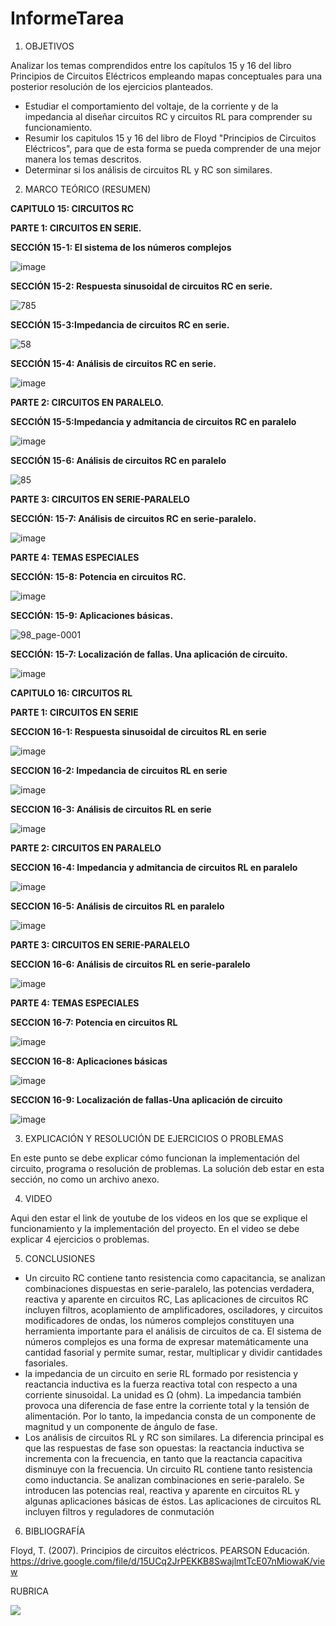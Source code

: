 # InformeTarea


1. OBJETIVOS

Analizar los temas comprendidos entre los capítulos 15 y 16 del libro Principios de Circuitos Eléctricos empleando mapas conceptuales para una posterior resolución de los ejercicios planteados.

* Estudiar el comportamiento del voltaje, de la corriente y de la impedancia al diseñar circuitos RC y circuitos RL para comprender su funcionamiento.
* Resumir los capitulos 15 y 16 del libro de Floyd "Principios de Circuitos Eléctricos", para que de esta forma se pueda comprender de una mejor manera los temas descritos.
* Determinar si los análisis de circuitos RL y RC son similares.

2. MARCO TEÓRICO (RESUMEN)

**CAPITULO 15: CIRCUITOS RC**

**PARTE 1: CIRCUITOS EN SERIE.**

**SECCIÓN 15-1: El sistema de los números complejos**

![image](https://user-images.githubusercontent.com/105570939/184462920-dd75353a-17f7-4014-bb00-a73d3a8fc9ea.png)

**SECCIÓN 15-2: Respuesta sinusoidal de circuitos RC en serie.**

![785](https://user-images.githubusercontent.com/105570939/184296379-4121375c-9559-42a1-9596-6b1d34ca7992.png)

**SECCIÓN 15-3:Impedancia de circuitos RC en serie.**

![58](https://user-images.githubusercontent.com/105570939/184296498-c64deade-bc6b-4616-9716-7fb3ca89bdc9.png)

**SECCIÓN 15-4: Análisis de circuitos RC en serie.**

![image](https://user-images.githubusercontent.com/105570939/184296629-1e9443bd-e704-43df-9239-c47a72b416e5.png)

**PARTE 2: CIRCUITOS EN PARALELO.**

**SECCIÓN 15-5:Impedancia y admitancia de circuitos RC en paralelo**

![image](https://user-images.githubusercontent.com/105570939/184296885-dbe37e69-73e3-418b-a35a-97ed9b91c888.png)

**SECCIÓN 15-6: Análisis de circuitos RC en paralelo**

![85](https://user-images.githubusercontent.com/105570939/184297428-40ad2b7e-d24c-41d7-8e18-2ef8ceaf9383.jpg)

**PARTE 3: CIRCUITOS EN SERIE-PARALELO**

**SECCIÓN: 15-7: Análisis de circuitos RC en serie-paralelo.**

![image](https://user-images.githubusercontent.com/105570939/184298922-8c538c0d-ec3a-4c31-b480-9a2437c6d7e4.png)

**PARTE 4: TEMAS ESPECIALES**

**SECCIÓN: 15-8: Potencia en circuitos RC.**

![image](https://user-images.githubusercontent.com/105570939/184299535-61b9a22e-97af-45c5-a9d2-e020d69081c6.png)

**SECCIÓN: 15-9: Aplicaciones básicas.**

![98_page-0001](https://user-images.githubusercontent.com/105570939/184300547-256db401-92df-49fd-8fe6-aa289c8d49d0.jpg)

**SECCIÓN: 15-7: Localización de fallas. Una aplicación de circuito.**

![image](https://user-images.githubusercontent.com/105570939/184299733-f7bee5aa-3687-4b88-8834-9c6ee68670f2.png)

**CAPITULO 16: CIRCUITOS RL**

**PARTE 1: CIRCUITOS EN SERIE**

**SECCION 16-1: Respuesta sinusoidal de circuitos RL en serie**

![image](https://user-images.githubusercontent.com/105570939/184302038-76b3863b-75b3-4f5f-ab65-1f7ce8bc94c9.png)

**SECCION 16-2: Impedancia de circuitos RL en serie**

![image](https://user-images.githubusercontent.com/105570939/184302260-e69f63e4-1e1d-4d2a-b620-1c53b754808f.png)

**SECCION 16-3: Análisis de circuitos RL en serie**

![image](https://user-images.githubusercontent.com/105570939/184302439-728c29f1-ce29-4d7e-8b86-d5b673f852b6.png)

**PARTE 2: CIRCUITOS EN PARALELO**

**SECCION 16-4: Impedancia y admitancia de circuitos RL en paralelo**

![image](https://user-images.githubusercontent.com/105570939/184302852-e7b2cded-156c-4289-bb2d-7b87df8614e3.png)

**SECCION 16-5: Análisis de circuitos RL en paralelo**

![image](https://user-images.githubusercontent.com/105570939/184303319-970444f3-01e1-47f8-9ad8-f4307a4494a6.png)

**PARTE 3: CIRCUITOS EN SERIE-PARALELO**

**SECCION 16-6: Análisis de circuitos RL en serie-paralelo**

![image](https://user-images.githubusercontent.com/105570939/184303506-1783089d-1a88-4fd6-b1cf-f173ffcc5f7c.png)

**PARTE 4: TEMAS ESPECIALES**

**SECCION 16-7: Potencia en circuitos RL**

![image](https://user-images.githubusercontent.com/105570939/184303824-fbf7b6b2-f79b-418f-88a1-bf68274adf4c.png)

**SECCION 16-8: Aplicaciones básicas**

![image](https://user-images.githubusercontent.com/105570939/184304179-ee218723-1aef-4ea9-8bc1-e388f266a8ec.png)

**SECCION 16-9: Localización de fallas-Una aplicación de circuito**

![image](https://user-images.githubusercontent.com/105570939/184304250-c179997e-cdbe-4214-aaa1-9093c9ad0d40.png)

3. EXPLICACIÓN Y RESOLUCIÓN DE EJERCICIOS O PROBLEMAS

En este punto se debe explicar cómo funcionan la implementación del circuito, programa o resolución de problemas.
La solución deb estar en esta sección, no como un archivo anexo.

4. VIDEO

Aqui den estar el link de youtube de los videos en los que se explique el funcionamiento y la implementación del proyecto.
En el video se debe explicar 4 ejercicios o problemas.


5. CONCLUSIONES

* Un circuito RC contiene tanto resistencia como capacitancia, se analizan combinaciones dispuestas en serie-paralelo, las potencias verdadera, reactiva y aparente en circuitos RC, Las aplicaciones de circuitos RC incluyen filtros, acoplamiento de amplificadores, osciladores, y circuitos modificadores de ondas, los números complejos constituyen una herramienta importante para el análisis de circuitos de ca. El sistema de números complejos es una forma de expresar matemáticamente una cantidad fasorial y permite sumar, restar, multiplicar y dividir cantidades fasoriales.
* la impedancia de un circuito en serie RL formado por resistencia y reactancia inductiva es la fuerza reactiva total con respecto a una corriente sinusoidal. La unidad es Ω (ohm). La impedancia también provoca una diferencia de fase entre la corriente total y la tensión de alimentación. Por lo tanto, la impedancia consta de un componente de magnitud y un componente de ángulo de fase.
* Los análisis de circuitos RL y RC son similares. La diferencia principal es que las respuestas de fase son opuestas: la reactancia inductiva se incrementa con la frecuencia, en tanto que la reactancia capacitiva disminuye con la frecuencia. Un circuito RL contiene tanto resistencia como inductancia. Se analizan combinaciones en serie-paralelo. Se introducen las potencias real, reactiva y aparente en circuitos RL y algunas aplicaciones básicas de éstos. Las aplicaciones de circuitos RL incluyen filtros y reguladores de conmutación

6. BIBLIOGRAFÍA

Floyd, T. (2007). Principios de circuitos eléctricos. PEARSON Educación. https://drive.google.com/file/d/15UCq2JrPEKKB8SwajlmtTcE07nMiowaK/view

RUBRICA

![](https://github.com/doalulema/InformeTarea/blob/main/Tarea.png)
